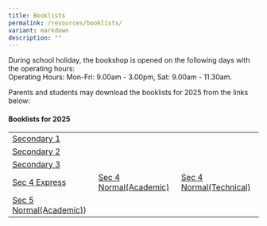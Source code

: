 ```yaml
---
title: Booklists
permalink: /resources/booklists/
variant: markdown
description: ""
---
```

During school holiday, the bookshop is opened on the following days with the operating hours:  
Operating Hours: Mon-Fri: 9.00am - 3.00pm, Sat: 9.00am - 11.30am.

Parents and students may download the booklists for 2025 from the links below:

#### **Booklists for 2025**

| |  |  |
|-|-|-|
| [Secondary 1](/files/Forparents/Booklists/Booklist_2025_Sec_1.pdf)  |  |
| [Secondary 2](/files/Forparents/Booklists/Booklist_2025_Sec_2.pdf) |  |
| [Secondary 3](/files/Forparents/Booklists/Booklist_2025_Sec_3.pdf)  |  |
| [Sec 4 Express](/files/Forparents/Booklists/Booklist_2025_Sec_4exp.pdf)| [Sec 4 Normal(Academic)](/files/Forparents/Booklists/Booklist_2025_Sec_4na.pdf) | [Sec 4 Normal(Technical)](/files/Forparents/Booklists/Booklist_2025_Sec_4nt.pdf) | 
| [Sec 5 Normal(Academic)](/files/Forparents/Booklists/Booklist_2025_Sec_5na.pdf)) | ||